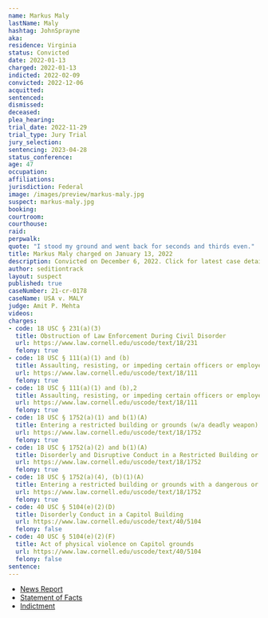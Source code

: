 ```yaml
---
name: Markus Maly
lastName: Maly
hashtag: JohnSprayne
aka:
residence: Virginia
status: Convicted
date: 2022-01-13
charged: 2022-01-13
indicted: 2022-02-09
convicted: 2022-12-06
acquitted:
sentenced:
dismissed:
deceased:
plea_hearing:
trial_date: 2022-11-29
trial_type: Jury Trial
jury_selection:
sentencing: 2023-04-28
status_conference:
age: 47
occupation:
affiliations:
jurisdiction: Federal
image: /images/preview/markus-maly.jpg
suspect: markus-maly.jpg
booking:
courtroom:
courthouse:
raid:
perpwalk:
quote: "I stood my ground and went back for seconds and thirds even."
title: Markus Maly charged on January 13, 2022
description: Convicted on December 6, 2022. Click for latest case details.
author: seditiontrack
layout: suspect
published: true
caseNumber: 21-cr-0178
caseName: USA v. MALY
judge: Amit P. Mehta
videos:
charges:
- code: 18 USC § 231(a)(3)
  title: Obstruction of Law Enforcement During Civil Disorder
  url: https://www.law.cornell.edu/uscode/text/18/231
  felony: true
- code: 18 USC § 111(a)(1) and (b)
  title: Assaulting, resisting, or impeding certain officers or employees (using a deadly or dangerous weapon)
  url: https://www.law.cornell.edu/uscode/text/18/111
  felony: true
- code: 18 USC § 111(a)(1) and (b),2
  title: Assaulting, resisting, or impeding certain officers or employees (using a deadly or dangerous weapon) (Aiding and Abetting)
  url: https://www.law.cornell.edu/uscode/text/18/111
  felony: true
- code: 18 USC § 1752(a)(1) and b(1)(A)
  title: Entering a restricted building or grounds (w/a deadly weapon)
  url: https://www.law.cornell.edu/uscode/text/18/1752
  felony: true
- code: 18 USC § 1752(a)(2) and b(1)(A)
  title: Disorderly and Disruptive Conduct in a Restricted Building or Grounds (w/a deadly weapon)
  url: https://www.law.cornell.edu/uscode/text/18/1752
  felony: true
- code: 18 USC § 1752(a)(4), (b)(1)(A)
  title: Entering a restricted building or grounds with a dangerous or deadly weapon
  url: https://www.law.cornell.edu/uscode/text/18/1752
  felony: true
- code: 40 USC § 5104(e)(2)(D)
  title: Disorderly Conduct in a Capitol Building
  url: https://www.law.cornell.edu/uscode/text/40/5104
  felony: false
- code: 40 USC § 5104(e)(2)(F)
  title: Act of physical violence on Capitol grounds
  url: https://www.law.cornell.edu/uscode/text/40/5104
  felony: false
sentence:
---
```

- [News Report](https://roanoke.com/news/local/crime-and-courts/fincastle-man-charged-in-connection-with-capitol-riot/article_1b505b94-7eec-11ec-b27b-8f94974853d1.html)
- [Statement of Facts](https://www.justice.gov/usao-dc/case-multi-defendant/file/1473396/download)
- [Indictment](https://www.justice.gov/usao-dc/case-multi-defendant/file/1473401/download)
